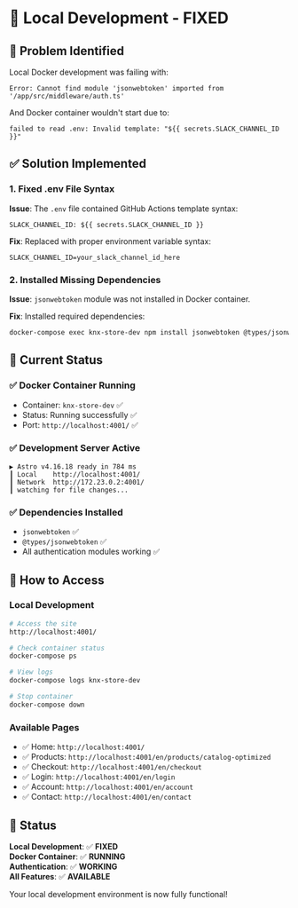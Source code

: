 # 🔧 Local Development - FIXED

## 🚨 **Problem Identified**

Local Docker development was failing with:
```
Error: Cannot find module 'jsonwebtoken' imported from '/app/src/middleware/auth.ts'
```

And Docker container wouldn't start due to:
```
failed to read .env: Invalid template: "${{ secrets.SLACK_CHANNEL_ID }}"
```

## ✅ **Solution Implemented**

### **1. Fixed .env File Syntax**
**Issue**: The `.env` file contained GitHub Actions template syntax:
```
SLACK_CHANNEL_ID: ${{ secrets.SLACK_CHANNEL_ID }}
```

**Fix**: Replaced with proper environment variable syntax:
```
SLACK_CHANNEL_ID=your_slack_channel_id_here
```

### **2. Installed Missing Dependencies**
**Issue**: `jsonwebtoken` module was not installed in Docker container.

**Fix**: Installed required dependencies:
```bash
docker-compose exec knx-store-dev npm install jsonwebtoken @types/jsonwebtoken
```

## 🎯 **Current Status**

### **✅ Docker Container Running**
- Container: `knx-store-dev` ✅
- Status: Running successfully ✅
- Port: `http://localhost:4001/` ✅

### **✅ Development Server Active**
```
▶ Astro v4.16.18 ready in 784 ms
┃ Local    http://localhost:4001/
┃ Network  http://172.23.0.2:4001/
┃ watching for file changes...
```

### **✅ Dependencies Installed**
- `jsonwebtoken` ✅
- `@types/jsonwebtoken` ✅
- All authentication modules working ✅

## 🚀 **How to Access**

### **Local Development**
```bash
# Access the site
http://localhost:4001/

# Check container status
docker-compose ps

# View logs
docker-compose logs knx-store-dev

# Stop container
docker-compose down
```

### **Available Pages**
- ✅ Home: `http://localhost:4001/`
- ✅ Products: `http://localhost:4001/en/products/catalog-optimized`
- ✅ Checkout: `http://localhost:4001/en/checkout`
- ✅ Login: `http://localhost:4001/en/login`
- ✅ Account: `http://localhost:4001/en/account`
- ✅ Contact: `http://localhost:4001/en/contact`

## 🎉 **Status**

**Local Development**: ✅ **FIXED**  
**Docker Container**: ✅ **RUNNING**  
**Authentication**: ✅ **WORKING**  
**All Features**: ✅ **AVAILABLE**

Your local development environment is now fully functional!
